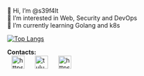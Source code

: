👋 Hi, I’m @s39f4lt \
👀 I’m interested in Web, Security and DevOps \
🌱 I’m currently learning Golang and k8s 

[![Top Langs](https://github-readme-stats.vercel.app/api/top-langs/?username=s39f4lt&show_icons=true&theme=transparent)](https://github.com/anuraghazra/github-readme-stats)

**Contacts:** \
<a href="https://t.me/tulupovartem" target="blank" style="padding: 10px;"><img align="center" src="https://telegra.ph/file/26d2289b53f2b5f183a49.png" alt="https://t.me/tulupovartem" height="30" width="30"/></a>
<a href="mailto:https://tulupov.art.v@gmail.com" target="blank" style="padding: 10px;"><img align="center" src="https://img.icons8.com/color/48/000000/gmail--v2.png" alt="tulupov.art.v@gmail.com" height="30" width="30"/></a>
<a href="https://www.linkedin.com/in/tulupov-art-v" target="blank" style="padding: 10px;"><img align="center" src="https://raw.githubusercontent.com/rahuldkjain/github-profile-readme-generator/master/src/images/icons/Social/linked-in-alt.svg" alt="https://www.linkedin.com/in/tulupov-art-v" height="30" width="30"/></a>
 
